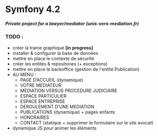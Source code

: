 # Symfony 4.2
##### Private project for a lawyer/mediator (unis-vers-mediation.fr)

### TODO :
- créer la trame graphique **[in progress]**
- installer & configurer la base de données
- mettre en place le contexte de sécurité
- créer les entités & repositories (+ exceptions)
- mettre en place le backoffice (gestion de l'entité Publication)
- AU MENU :
  - PAGE D’ACCUEIL (dynamique)
  - VOTRE MEDIATEUR
  - MEDIATION VERSUS PROCEDURE JUDICIAIRE
  - ESPACE PARTICULIER
  - ESPACE ENTREPRISE
  - DEROULEMENT D’UNE MEDIATION
  - PUBLICATIONS (dynamique) + pages enfants
  - HONORAIRES
  - CONTACT (statique + supprimer le formulaire sur le site avocat)
- dynamique JS pour animer les éléments